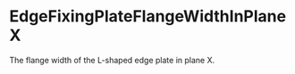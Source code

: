 EdgeFixingPlateFlangeWidthInPlaneX
==================================

The flange width of the L-shaped edge plate in plane X.
